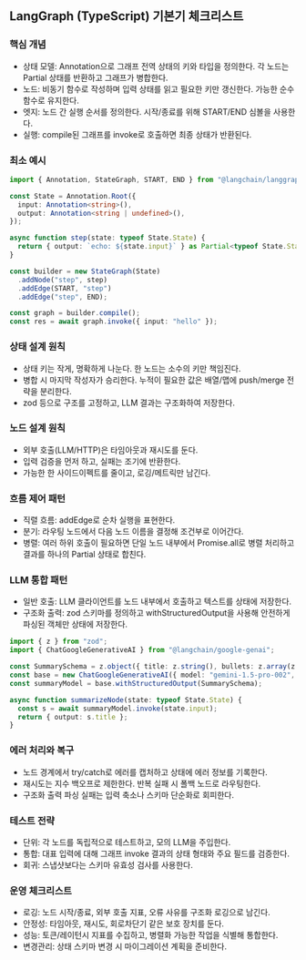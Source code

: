 ## LangGraph (TypeScript) 기본기 체크리스트

### 핵심 개념
- 상태 모델: Annotation으로 그래프 전역 상태의 키와 타입을 정의한다. 각 노드는 Partial 상태를 반환하고 그래프가 병합한다.
- 노드: 비동기 함수로 작성하며 입력 상태를 읽고 필요한 키만 갱신한다. 가능한 순수 함수로 유지한다.
- 엣지: 노드 간 실행 순서를 정의한다. 시작/종료를 위해 START/END 심볼을 사용한다.
- 실행: compile된 그래프를 invoke로 호출하면 최종 상태가 반환된다.

### 최소 예시
```ts
import { Annotation, StateGraph, START, END } from "@langchain/langgraph";

const State = Annotation.Root({
  input: Annotation<string>(),
  output: Annotation<string | undefined>(),
});

async function step(state: typeof State.State) {
  return { output: `echo: ${state.input}` } as Partial<typeof State.State>;
}

const builder = new StateGraph(State)
  .addNode("step", step)
  .addEdge(START, "step")
  .addEdge("step", END);

const graph = builder.compile();
const res = await graph.invoke({ input: "hello" });
```

### 상태 설계 원칙
- 상태 키는 작게, 명확하게 나눈다. 한 노드는 소수의 키만 책임진다.
- 병합 시 마지막 작성자가 승리한다. 누적이 필요한 값은 배열/맵에 push/merge 전략을 분리한다.
- zod 등으로 구조를 고정하고, LLM 결과는 구조화하여 저장한다.

### 노드 설계 원칙
- 외부 호출(LLM/HTTP)은 타임아웃과 재시도를 둔다.
- 입력 검증을 먼저 하고, 실패는 조기에 반환한다.
- 가능한 한 사이드이펙트를 줄이고, 로깅/메트릭만 남긴다.

### 흐름 제어 패턴
- 직렬 흐름: addEdge로 순차 실행을 표현한다.
- 분기: 라우팅 노드에서 다음 노드 이름을 결정해 조건부로 이어간다.
- 병렬: 여러 하위 호출이 필요하면 단일 노드 내부에서 Promise.all로 병렬 처리하고 결과를 하나의 Partial 상태로 합친다.

### LLM 통합 패턴
- 일반 호출: LLM 클라이언트를 노드 내부에서 호출하고 텍스트를 상태에 저장한다.
- 구조화 출력: zod 스키마를 정의하고 withStructuredOutput을 사용해 안전하게 파싱된 객체만 상태에 저장한다.
```ts
import { z } from "zod";
import { ChatGoogleGenerativeAI } from "@langchain/google-genai";

const SummarySchema = z.object({ title: z.string(), bullets: z.array(z.string()) });
const base = new ChatGoogleGenerativeAI({ model: "gemini-1.5-pro-002", temperature: 0 });
const summaryModel = base.withStructuredOutput(SummarySchema);

async function summarizeNode(state: typeof State.State) {
  const s = await summaryModel.invoke(state.input);
  return { output: s.title };
}
```

### 에러 처리와 복구
- 노드 경계에서 try/catch로 에러를 캡처하고 상태에 에러 정보를 기록한다.
- 재시도는 지수 백오프로 제한한다. 반복 실패 시 폴백 노드로 라우팅한다.
- 구조화 출력 파싱 실패는 입력 축소나 스키마 단순화로 회피한다.

### 테스트 전략
- 단위: 각 노드를 독립적으로 테스트하고, 모의 LLM을 주입한다.
- 통합: 대표 입력에 대해 그래프 invoke 결과의 상태 형태와 주요 필드를 검증한다.
- 회귀: 스냅샷보다는 스키마 유효성 검사를 사용한다.

### 운영 체크리스트
- 로깅: 노드 시작/종료, 외부 호출 지표, 오류 사유를 구조화 로깅으로 남긴다.
- 안정성: 타임아웃, 재시도, 회로차단기 같은 보호 장치를 둔다.
- 성능: 토큰/레이턴시 지표를 수집하고, 병렬화 가능한 작업을 식별해 통합한다.
- 변경관리: 상태 스키마 변경 시 마이그레이션 계획을 준비한다.



